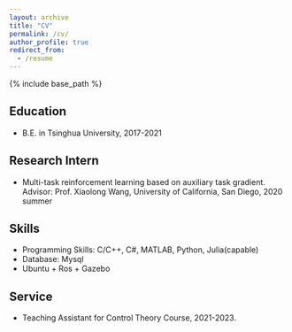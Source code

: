 ```yaml
---
layout: archive
title: "CV"
permalink: /cv/
author_profile: true
redirect_from:
  - /resume
---
```


{% include base_path %}

## Education
* B.E. in Tsinghua University, 2017-2021

## Research Intern
* Multi-task reinforcement learning based on auxiliary task gradient.  
  Advisor: Prof. Xiaolong Wang, University of California, San Diego, 2020 summer
  
## Skills
* Programming Skills:
  C/C++, C#, MATLAB, Python, Julia(capable)
* Database: Mysql
* Ubuntu + Ros + Gazebo

## Service
* Teaching Assistant for Control Theory Course, 2021-2023.
